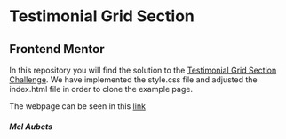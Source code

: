 # Testimonial Grid Section
## Frontend Mentor

In this repository you will find the solution to the [Testimonial Grid Section Challenge](https://www.frontendmentor.io/challenges/testimonials-grid-section-Nnw6J7Un7).
We have implemented the style.css file and adjusted the index.html file in order to clone the example page.

The webpage can be seen in this [link](https://melaubets.github.io/FEM-TestimonialsGrid/)

##### Mel Aubets
